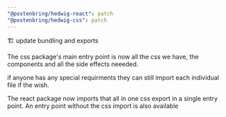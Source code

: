 ```yaml
---
"@postenbring/hedwig-react": patch
"@postenbring/hedwig-css": patch
---
```


:building_construction: update bundling and exports

The css package's main entry point is now all the css we have, the
components and all the side effects neeeded.

if anyone has any special requirments they can still import each
individual file if the wish.

The react package now imports that all in one css export in a single
entry point. An entry point without the css import is also available
